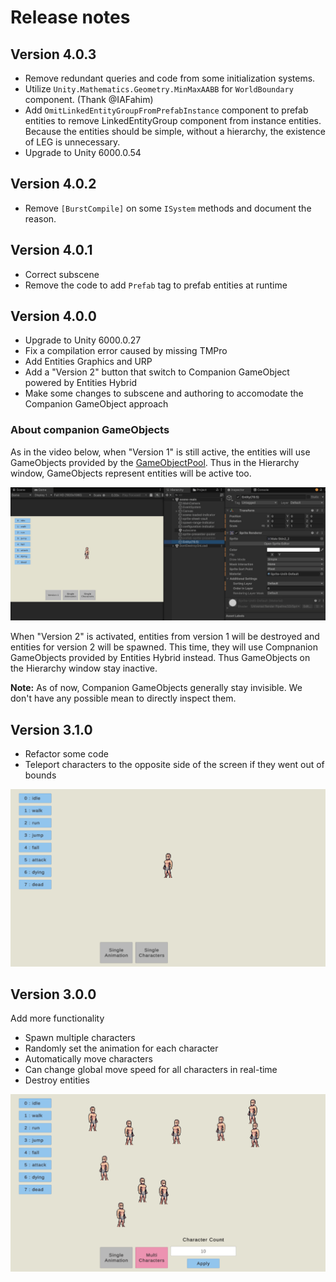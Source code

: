 # Release notes

## Version 4.0.3

- Remove redundant queries and code from some initialization systems.
- Utilize `Unity.Mathematics.Geometry.MinMaxAABB` for `WorldBoundary` component. (Thank @IAFahim)
- Add `OmitLinkedEntityGroupFromPrefabInstance` component to prefab entities to remove LinkedEntityGroup
component from instance entities. Because the entities should be simple, without a hierarchy,
the existence of LEG is unnecessary.
- Upgrade to Unity 6000.0.54

## Version 4.0.2

- Remove `[BurstCompile]` on some `ISystem` methods and document the reason.

## Version 4.0.1

- Correct subscene
- Remove the code to add `Prefab` tag to prefab entities at runtime

## Version 4.0.0

- Upgrade to Unity 6000.0.27
- Fix a compilation error caused by missing TMPro
- Add Entities Graphics and URP
- Add a "Version 2" button that switch to Companion GameObject powered by Entities Hybrid
- Make some changes to subscene and authoring to accomodate the Companion GameObject approach

### About companion GameObjects

As in the video below, when "Version 1" is still active, the entities will use GameObjects
provided by the [GameObjectPool](/Assets/Code/Managed/GameObjectPool.cs).
Thus in the Hierarchy window, GameObjects represent entities will be active too.

![version 2](docs~/preview-4.0.0.gif)

When "Version 2" is activated, entities from version 1 will be destroyed and entities for
version 2 will be spawned. This time, they will use Compnanion GameObjects provided
by Entities Hybrid instead. Thus GameObjects on the Hierarchy window stay inactive.

**Note:** As of now, Companion GameObjects generally stay invisible. We don't have any
possible mean to directly inspect them.

## Version 3.1.0

- Refactor some code
- Teleport characters to the opposite side of the screen if they went out of bounds

![spritesheet animations](docs~/preview-3.1.0.gif)

## Version 3.0.0

Add more functionality

- Spawn multiple characters
- Randomly set the animation for each character
- Automatically move characters
- Can change global move speed for all characters in real-time
- Destroy entities

![spritesheet animations](docs~/preview-3.0.0.gif)
